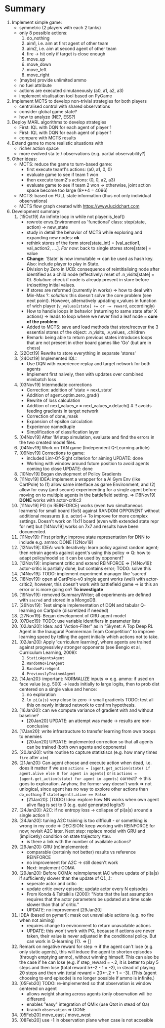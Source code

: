 
# Summary

1. Implement simple game:
    * symmetric (2 players with each 2 tanks)
    * only 8 possible actions:
        1. do_nothing
        1. aim1, i.e. aim at first agent of other team
        1. aim2, i.e. aim at second agent of other team
        1. fire -> hit only if target is close enough
        1. move_up
        1. move_down
        1. move_left
        1. move_right
    * (maybe) provide unlimited ammo
    * no fuel attribute
    * actions are executed simutaneously (a0, a1, a2, a3)
    * implement visulisation tool based on PyGame
1. Implement MCTS to develop non-trivial strategies for both players
    * centralised control with shared observations
    * consider global game state?
    * how to analyze (NE?, ESS?)
1. Deploy MARL algorithms to develop strategies
    * First: IQL with DQN for each agent of player 1
    * First: IQL with DQN for each agent of player 1
    * compare with MCTS results
1. Extend game to more realistic situations with
    * richer action space
    * more evolved sta te / observations (e.g. partial observability?)
1. Other ideas:
    * MCTS: reduce the game to turn-based game:
        * first execute team1's actions: (a0, a1, 0, 0)
        * evaluate game to see if team 1 won
        * then execute team2's actions:  (0, 0, a2, a3)
        * evaluate game to see if team 2 won
    -> otherwise, joint action space become too large (8**4 = 4096)
    * MCTS: based on FULL state information (thus not only individual observations)
    * MCTS flow graph created with https://www.lucidchart.com
1. Development summary:
    1. [15Oct19] An infinte loop in while not player.is_leaf()
        * rewrote envs.Environment as 'functional' class: step(state, action) -> new_state
        * study in detail the behavior of MCTS while exploring and expanding new nodes: **ok**
        * rethink stores of the form store[state_int] = [val_action1, val_action2, ....]. *For now*: back to single stores store[state] = value
        * **Change**: 'State' is now immutable => can be used as hash key. Also: include player to play in State.
        * Division by Zero in UCB: consequence of reintitialising node after identified as a child node (effectively: reset of .n_visits[state] = 0). *Solution*: check if node is already present in store before (re)setting initial values.
        * if stores are reformed (currently in works) => how to deal with Min-Max ?: *solution*: this doesn't solve the core problem (see next point). However, alternatively updating v_values in function of wich player (`v_values[state] += or -= reward`, accordingly)
        * How to handle loops in behavior (returning to same state after X actions) -> leads to loop where we never find a leaf node = **core of the problem**
        * Added to MCTS: save and load methods that store/recover the 3 essential stores of the object: .n_visits, .v_values, .children
        * Remark: being able to return previous states introduces loops that are not present in other board games like 'Go' (but are in chess)
    1. [22Oct19] Rewrite to store everything in separate 'stores'
    1. [24Oct19] Implemented IQL:
        * Use DQN with experience replay and target network for both agents
        * Implement first naively, then with updates over combined minibatch loss
    1. [03Nov19] Intermediate corrections
        * Correction: addition of 'state = next_state'
        * Addition of agent.optim.zero_grad()
        * Rewrite of loss calculation
        * Addition of next_values_v = next_values_v.detach() # !! avoids feeding gradients in target network
        * Correction of done_mask
        * Expansion of epsilon calculation
        * Experience namedtuple
        * Simplification of classification layer
    1. [04Nov19] After 1M step simulation, evaluate and find the errors in the two created model files.
    1. [04Nov19] Work on TAN game (Independent Q-Learning article)
    1. [09Nov19] Corrections to game:
        * included Linr-Of-Sight criterion for aiming UPDATE: done
        * Working with window around future position to avoid agents coming too close UPDATE: done
    1. [10Nov19] Began development of Policy Gradients
    1. [11Nov19] IDEA: implement a wrapper for a AI Gym Env (like CartPole) to (1) allow same interface as game Environment, and (2) allow for easy (and secure) experimenting for a single agent before moving on to multiple agents in the battlefield setting. => [18Nov19] **DONE** works with actor-critic2
    1. [11Nov19] PG (in REINFORCE) works (even two simultaneous learners) for small board (5x5) against RANDOM OPPONENT without additional measures (i.e. actor)-> To improve for more complex settings. Doesn't work on 11x11 board (even with extended state repr for net) but [14Nov19] works on 7x7 and results have been documented.
    1. [11Nov19]: First priority: improve state representation for DNN to include e.g. ammo: DONE [12Nov19]
    1. [12Nov19]: IDEA: work iteratively: learn policy against random agent; then retrain agents against agent's using this policy => Q: how to adapt policy/model so it can be used by opponent?
    1. [12Nov19]: implement critic and extend REINFORCE => [14Nov19]: actor-critic is partially done, but contains error; TODO: solve this
    1. [14Nov19]: TODO: implement experiment manager like 'sacred' 
    1. [18Nov19]: open ai CartPole-v0 single agent works (well) with actor-critic2; however, this doesn't work with battlefield game => is this an error or is more going on? **To investigate**
    1. [19Nov19]: removed SummaryWriter; all experiments are defined with `sacred` and stored in a MongoDB.
    1. [26Nov19]: Test simple implementation of DQN and tabular Q-learning on Cartpole (discretized if needed)
    1. [27Nov19]: Began development of GRU agent model
    1. [07Dec19]: TODO: use variable identifiers in parameter lists
    1. [02Jan20]: Idea: add "Action-Filter" as in "Skynet: A Top Deep RL Agent in the Inaugural Pommerman Team Competition" to improve learning speed by telling the agent initially which actions not to take.
    1. [02Jan20]: Apply 'curriculum learning', where agents are trained against progressivley stronger opponents (see Bengio et al, Curriculum Learning, 2009):
        1. `StaticAgentsAgent`
        1. `RandomNoFireAgent`
        1. `RandomFireAgent`
        1. `PreviouslyTrainedAgent`
    1. [14Jan20]: important: NORMALIZE inputs => e.g. ammo: if used on face value (e.g. 500) -> leads initially to large logits, then to prob dist centered on a single value and hence:
        1. no exploration
        1. `ln pi(a|s)` very close to zero -> small gradients
    TODO: test all this on newly initiated network to confirm hypothesis.
    1. [16Jan20]: can we compute variance of gradient with and without baseline?
        * [20Jan20] UPDATE: an attempt was made -> results are non-conclusive
    1. [17Jan20]: write infrastructure to transfer learning from own troops to enemies
        * [20Jan20] UPDATE: implemented correction so that all agents can be trained (both own agents and opponents)
    1. [20Jan20]: write routine to capture statistiscs (e.g. how many times `fire` after `aim`)
    1. [21Jan20]: Can agent choose and execute action when dead, i.e. does it matter if we use `actions = [agent.get_action(state) if agent.alive else 0 for agent in agents]` or is `actions = [agent.get_action(state) for agent in agents]` correct? -> this goes to exploration. Anyhow, the former way doesn't work => not unlogical, since agent has no way to explore other actions than `do_nothing` if `state[agent].alive == False`
        * [21Jan20]: (TODO) Idea: explore how NN works when own agent alive flag is set to 0 (e.g. quid generated logits?)
    1. [24Jan20]: A2C: if no entropy loss -> collapse of pi(a|s) around a single action !!
    1. [24Jan20]: tuning A2C training is too difficult - or something is wrong in my code => DECISION: keep working with REINFORCE for now; revisit A2C later. Next step: replace model with GRU and (implicetly) condition on state trajectory \tau.
        * is there a link with the number of available actions?
    1. [29Jan20]: GRU (re)implemented:
        * comparable (certainly not better) results vs reference REINFORCE
        * no improvement for A2C -> still doesn't work
        * Next: implement COMA
    1. [29Jan20]: Before COMA: reinmplement IAC where update of pi(a|s) if sufficiently slower than the update of Q(.,.):
        * seperate actor and critic
        * update critic every episode; update actor every N episodes
        * From Konda & Tsitsiklis (2000): "Note that the last assumption requires that the actor parameters be updated at a time scale slower than that of critic." 
        * UPDATE: no improvement [29Jan20]
    1. IDEA (based on pymarl): mask out unavailable actions (e.g. no fire when not aiming)
        * requires change to environment to return unavailable actions
        * UPDATE: this won't work with PG, because if actions are never taken, their value is never adjusted in the conditional policy. But can work in Q-learning (?). => []
    1. Remark on negative reward for step -> if the agent can't lose (e.g. only static agents), this will induce the agent to shorten episodes (through emptying ammo), without winning himself. This can also be the case if he can lose (e.g. if step_reward = -.2, it is better to play 5 steps and then lose (total reward 5*-2 - 1 = -2), in stead of playing 20 steps and then win (total reward = 20*-.2 + 1 = -3). (This (agent choosing to end episode) is no longer possible if ammo is infinite.)
    1. [05Feb20] TODO: re-implemented so that observation is window centered on agent
        * allows weight sharing across agents (only observation will be different)
        * enables "easy" integration of QMix (use Qtot in stead of Qa)
        * branch `observation`
       => DONE
    1. [05Feb20] move_east / move_west
    1. [08Feb20] use -1 in observation plane when case is not accesible
